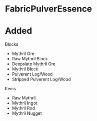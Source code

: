 # FabricPulverEssence

# Added
Blocks
- Mythril Ore
- Raw Mythril Block
- Deepslate Mythril Ore
- Mythril Block
- Pulverent Log/Wood
- Stripped Pulverent Log/Wood

Items
- Raw Mythril
- Mythril Ingot
- Mythril Rod
- Mythril Nugget
